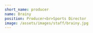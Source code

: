 ```yaml
---
short_name: producer
name: Brainy
position: Producer<br>Sports Director
image: /assets/images/staff/brainy.jpg
---
```

